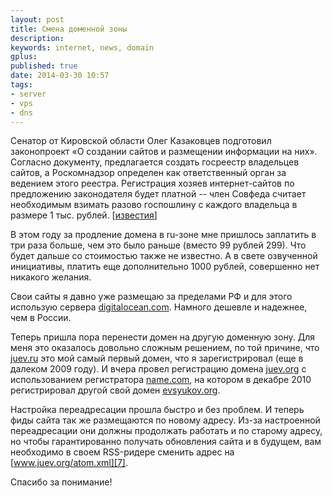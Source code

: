 ```yaml
---
layout: post
title: Смена доменной зоны
description: 
keywords: internet, news, domain
gplus: 
published: true
date: 2014-03-30 10:57
tags:
- server
- vps
- dns
---
```

Сенатор от Кировской области Олег Казаковцев подготовил законопроект «О создании сайтов и размещении информации на них». Согласно документу, предлагается создать госреестр владельцев сайтов, а Роскомнадзор определен как ответственный орган за ведением этого реестра. Регистрация хозяев интернет-сайтов по предложению законодателя будет платной -- член Совфеда считает необходимым взимать разово госпошлину с каждого владельца в размере 1 тыс. рублей. \[[известия][1]\]

В этом году за продление домена в ru-зоне мне пришлось заплатить в три раза больше, чем это было раньше (вместо 99 рублей 299). Что будет дальше со стоимостью также не известно. А в свете озвученной инициативы, платить еще дополнительно 1000 рублей, совершенно нет никакого желания.

Свои сайты я давно уже размещаю за пределами РФ и для этого использую сервера [digitalocean.com][2]. Намного дешевле и надежнее, чем в России.

Теперь пришла пора перенести домен на другую доменную зону. Для меня это оказалось довольно сложным   решением, по той причине, что [juev.ru][3] это мой самый первый домен, что я зарегистрировал (еще в далеком 2009 году). И вчера провел регистрацию домена [juev.org][4] с использованием регистратора [name.com][5], на котором в декабре 2010 регистрировал другой свой домен [evsyukov.org][6].

Настройка переадресации прошла быстро и без проблем. И теперь фиды сайта так же размещаются по новому адресу. Из-за настроенной переадресации они должны продолжать работать и по старому адресу, но чтобы гарантированно получать обновления сайта и в будущем, вам необходимо в своем RSS-ридере сменить адрес на [www.juev.org/atom.xml][7].

Спасибо за понимание!

[1]:	http://izvestia.ru/news/568058
[2]:	https://www.digitalocean.com/?refcode=c5cb9e6574a7
[3]:	http://www.juev.ru
[4]:	http://www.juev.org
[5]:	http://www.name.com
[6]:	http://denis.evsyukov.org
[7]:	http://www.juev.org/atom.xml